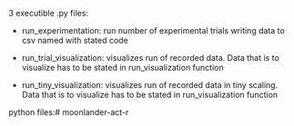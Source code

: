 3 executible .py files:
- run_experimentation: run number of experimental trials writing data to csv named with stated code

- run_trial_visualization: visualizes run of recorded data. Data that is to visualize has to be stated in run_visualization function

- run_tiny_visualization: visualizes run of recorded data in tiny scaling. Data that is to visualize has to be stated in run_visualization function

python files:# moonlander-act-r
